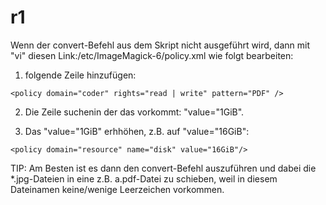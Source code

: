 # r1
Wenn der convert-Befehl aus dem Skript nicht ausgeführt wird, dann mit "vi" diesen Link:/etc/ImageMagick-6/policy.xml wie folgt bearbeiten:

1. folgende Zeile hinzufügen:
```
<policy domain="coder" rights="read | write" pattern="PDF" />
```

2. Die Zeile suchenin der das vorkommt: "value="1GiB". 

3. Das "value="1GiB" erhhöhen, z.B. auf "value="16GiB":
```
<policy domain="resource" name="disk" value="16GiB"/>
```


TIP: Am Besten ist es dann den convert-Befehl auszuführen und dabei die *.jpg-Dateien in eine z.B. a.pdf-Datei zu schieben, weil in diesem Dateinamen keine/wenige Leerzeichen vorkommen.


